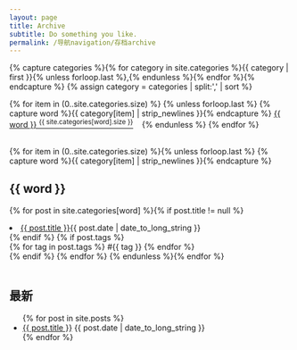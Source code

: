 ```yaml
---
layout: page
title: Archive
subtitle: Do something you like.
permalink: /导航navigation/存档archive
---
```


<div class="home">
{% capture categories %}{% for category in site.categories %}{{ category | first }}{% unless forloop.last %},{% endunless %}{% endfor %}{% endcapture %}
{% assign category = categories | split:',' | sort %}


{% for item in (0..site.categories.size) %}
	{% unless forloop.last %}
    	{% capture word %}{{ category[item] | strip_newlines }}{% endcapture %}
		<a href="#{{ word }}">{{ word }}&nbsp;<sup>{{ site.categories[word].size }}</sup></a>&nbsp;&nbsp;&nbsp;
    {% endunless %}
{% endfor %}
<br/><br/>


{% for item in (0..site.categories.size) %}{% unless forloop.last %}
{% capture word %}{{ category[item] | strip_newlines }}{% endcapture %}
<h2 class="post-list" id="{{ word }}">{{ word }}</h2>

{% for post in site.categories[word] %}{% if post.title != null %}
<li><a class="post-link" href="{{ post.url | prepend: site.baseurl }}">{{ post.title }}</a><span class="post-date">{{ post.date | date_to_long_string }}</span></li>
{% endif %}
{% if post.tags %}
			<div class="post-tags">
				{% for tag in post.tags %}
				<span class="post-tag">#{{ tag }}</span>
				{% endfor %}
			</div>
			{% endif %}
			{% endfor %}
{% endunless %}{% endfor %}
<br/><br/>

## 最新

  <ul class="post-list">
    {% for post in site.posts %}
    <li>
        <div>
        <a class="post-link" href="{{ site.url }}{{ post.url}}">{{ post.title }}</a>
            <span class="post-date">{{ post.date | date_to_long_string }}</span>
        </div>
    </li>
    {% endfor %}
  </ul>

</div>